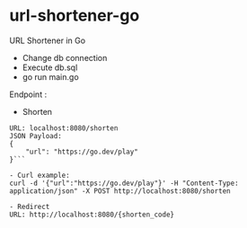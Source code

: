 # url-shortener-go
URL Shortener in Go

- Change db connection
- Execute db.sql
- go run main.go

Endpoint :
- Shorten
```
URL: localhost:8080/shorten
JSON Payload:
{
	"url": "https://go.dev/play"
}```

- Curl example:
curl -d '{"url":"https://go.dev/play"}' -H "Content-Type: application/json" -X POST http://localhost:8080/shorten

- Redirect
URL: http://localhost:8080/{shorten_code}

